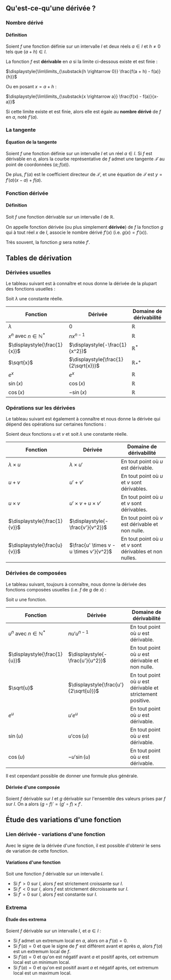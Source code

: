 ## Qu'est-ce-qu'une dérivée ?

### Nombre dérivé

<bubble variant="formula">

#### Définition

Soient $f$ une fonction définie sur un intervalle $I$ et deux réels $a \in I$ et $h \neq 0$ tels que $(a + h) \in I$.

La fonction $f$ est **dérivable** en $a$ si la limite ci-dessous existe et est finie :

$\displaystyle{\lim\limits_{\substack{h \rightarrow 0}} \frac{f(a + h) - f(a)}{h}}$

Ou en posant $x = a + h$ :

$\displaystyle{\lim\limits_{\substack{x \rightarrow a}} \frac{f(x) - f(a)}{x-a}}$

Si cette limite existe et est finie, alors elle est égale au **nombre dérivé** de $f$ en $a$, noté $f'(a)$.

</bubble>

### La tangente

<bubble variant="formula">

#### Équation de la tangente

Soient $f$ une fonction définie sur un intervalle $I$ et un réel $a \in I$. Si $f$ est dérivable en $a$, alors la courbe
représentative de $f$ admet une tangente $\mathcal{T}$ au point de coordonnées $(a; f(a))$.

De plus, $f'(a)$ est le coefficient directeur de $\mathcal{T}$, et une équation de $\mathcal{T}$ est $y = f'(a)(x-a)+f(
a)$.

</bubble>

<representation geogebra-id="znryeret"></representation>

### Fonction dérivée

<bubble variant="formula">

#### Définition

Soit $f$ une fonction dérivable sur un intervalle $I$ de $\mathbb{R}$.

On appelle fonction dérivée (ou plus simplement **dérivée**) de $f$ la fonction $g$ qui à tout réel $x$ de $I$, associe
le nombre dérivé $f'(x)$ (i.e. $g(x) = f'(x)$).

</bubble>

Très souvent, la fonction $g$ sera notée $f'$.

## Tables de dérivation

### Dérivées usuelles

Le tableau suivant est à connaître et nous donne la dérivée de la plupart des fonctions usuelles :

<bubble variant="formula">

Soit $\lambda$ une constante réelle.

| Fonction                        | Dérivée                              | Domaine de dérivabilité |
| ------------------------------- | ------------------------------------ | ----------------------- |
| $\lambda$                       | $0$                                  | $\mathbb{R}$            |
| $x^n$ avec $n \in \mathbb{N}^*$ | $nx^{n-1}$                           | $\mathbb{R}$            |
| $\displaystyle{\frac{1}{x}}$    | $\displaystyle{-\frac{1}{x^2}}$      | $\mathbb{R}^*$          |
| $\sqrt{x}$                      | $\displaystyle{\frac{1}{2\sqrt{x}}}$ | $\mathbb{R}^+_*$        |
| $e^x$                           | $e^x$                                | $\mathbb{R}$            |
| $\sin(x)$                       | $\cos(x)$                            | $\mathbb{R}$            |
| $\cos(x)$                       | $-\sin(x)$                           | $\mathbb{R}$            |

</bubble>

### Opérations sur les dérivées

Le tableau suivant est également à connaître et nous donne la dérivée qui dépend des opérations sur certaines
fonctions :

<bubble variant="formula">

Soient deux fonctions $u$ et $v$ et soit $\lambda$ une constante réelle.

| Fonction                     | Dérivée                                 | Domaine de dérivabilité                                    |
| ---------------------------- | --------------------------------------- | ---------------------------------------------------------- |
| $\lambda \times u$           | $\lambda \times u'$                     | En tout point où $u$ est dérivable.                        |
| $u + v$                      | $u' + v'$                               | En tout point où $u$ et $v$ sont dérivables.               |
| $u \times v$                 | $u' \times v + u \times v'$             | En tout point où $u$ et $v$ sont dérivables.               |
| $\displaystyle{\frac{1}{v}}$ | $\displaystyle{-\frac{v'}{v^2}}$        | En tout point où $v$ est dérivable et non nulle.           |
| $\displaystyle{\frac{u}{v}}$ | $\frac{u' \times v - u \times v'}{v^2}$ | En tout point où $u$ et $v$ sont dérivables et non nulles. |

</bubble>

### Dérivées de composées

Le tableau suivant, toujours à connaître, nous donne la dérivée des fonctions composées usuelles (i.e. $f$ de $g$ de
$x$) :

<bubble variant="formula">

Soit $u$ une fonction.

| Fonction                        | Dérivée                               | Domaine de dérivabilité                                     |
| ------------------------------- | ------------------------------------- | ----------------------------------------------------------- |
| $u^n$ avec $n \in \mathbb{N}^*$ | $nu'u^{n-1}$                          | En tout point où $u$ est dérivable.                         |
| $\displaystyle{\frac{1}{u}}$    | $\displaystyle{-\frac{u'}{u^2}}$      | En tout point où $u$ est dérivable et non nulle.            |
| $\sqrt{u}$                      | $\displaystyle{\frac{u'}{2\sqrt{u}}}$ | En tout point où $u$ est dérivable et strictement positive. |
| $e^u$                           | $u'e^u$                               | En tout point où $u$ est dérivable.                         |
| $\sin(u)$                       | $u'\cos(u)$                           | En tout point où $u$ est dérivable.                         |
| $\cos(u)$                       | $-u'\sin(u)$                          | En tout point où $u$ est dérivable.                         |

</bubble>

Il est cependant possible de donner une formule plus générale.

<bubble variant="formula">

#### Dérivée d'une composée

Soient $f$ dérivable sur $I$ et $g$ dérivable sur l'ensemble des valeurs prises par $f$ sur $I$. On a alors $(g \circ
f)' = (g' \circ f) \times f'$.

</bubble>

## Étude des variations d'une fonction

### Lien dérivée - variations d'une fonction

Avec le signe de la dérivée d'une fonction, il est possible d'obtenir le sens de variation de cette fonction.

<bubble variant="formula">

#### Variations d'une fonction

Soit une fonction $f$ dérivable sur un intervalle $I$.

* Si $f' \gt 0$ sur $I$, alors $f$ est strictement croissante sur $I$.
* Si $f' \lt 0$ sur $I$, alors $f$ est strictement décroissante sur $I$.
* Si $f' = 0$ sur $I$, alors $f$ est constante sur $I$.

</bubble>

<representation geogebra-id="sjeph3eh"></representation>

### Extrema

<bubble variant="formula">

#### Étude des extrema

Soient $f$ dérivable sur un intervalle $I$, et $a \in I$ :

* Si $f$ admet un extremum local en $a$, alors on a $f'(a) = 0$.
* Si $f'(a) = 0$ et que le signe de $f'$ est différent avant et après $a$, alors $f'(a)$ est un extremum local de $f$.
* Si $f'(a) = 0$ et qu'on est négatif avant $a$ et positif après, cet extremum local est un minimum local.
* Si $f'(a) = 0$ et qu'on est positif avant $a$ et négatif après, cet extremum local est un maximum local.

</bubble>
